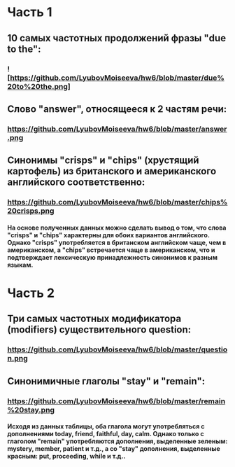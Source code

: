 # Часть 1
## 10 самых частотных продолжений фразы "due to the":
### ![https://github.com/LyubovMoiseeva/hw6/blob/master/due%20to%20the.png]
## Cлово "answer", относящееся к 2 частям речи:
### https://github.com/LyubovMoiseeva/hw6/blob/master/answer.png
## Синонимы "crisps" и "chips" (хрустящий картофель) из британского и американского английского соответственно:
### https://github.com/LyubovMoiseeva/hw6/blob/master/chips%20crisps.png
#### На основе полученных данных можно сделать вывод о том, что слова "crisps" и "chips" характерны для обоих вариантов английского. Однако "crisps" употребляется в британском английском чаще, чем в американском, а "chips" встречается чаще в американском, что и подтверждает  лексическую принадлежность синонимов к разным языкам.

# Часть 2
## Три самых частотных модификатора (modifiers) существительного question:
### https://github.com/LyubovMoiseeva/hw6/blob/master/question.png
## Синонимичные глаголы "stay" и "remain":
### https://github.com/LyubovMoiseeva/hw6/blob/master/remain%20stay.png
#### Исходя из данных таблицы, оба глагола могут употребляться с дополнениями today, friend, faithful, day, calm. Однако только с глаголом "remain" употребляются дополнения, выделенные зеленым: mystery, member, patient и т.д., а со "stay" дополнения, выделенные красным: put, proceeding, while и т.д..
